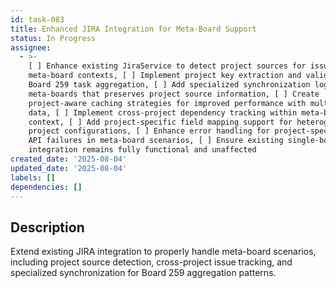 ```yaml
---
id: task-083
title: Enhanced JIRA Integration for Meta-Board Support
status: In Progress
assignee:
  - >-
    [ ] Enhance existing JiraService to detect project sources for issues in
    meta-board contexts, [ ] Implement project key extraction and validation for
    Board 259 task aggregation, [ ] Add specialized synchronization logic for
    meta-boards that preserves project source information, [ ] Create
    project-aware caching strategies for improved performance with multi-project
    data, [ ] Implement cross-project dependency tracking within meta-board
    context, [ ] Add project-specific field mapping support for heterogeneous
    project configurations, [ ] Enhance error handling for project-specific JIRA
    API failures in meta-board scenarios, [ ] Ensure existing single-board JIRA
    integration remains fully functional and unaffected
created_date: '2025-08-04'
updated_date: '2025-08-04'
labels: []
dependencies: []
---
```


## Description

Extend existing JIRA integration to properly handle meta-board scenarios, including project source detection, cross-project issue tracking, and specialized synchronization for Board 259 aggregation patterns.
